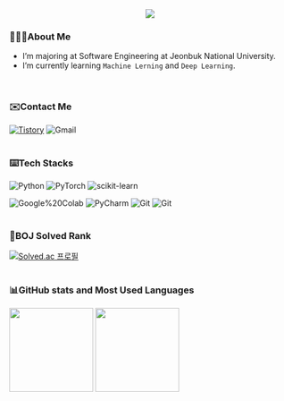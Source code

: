 <div align="center">
  <img src="https://capsule-render.vercel.app/api?type=Waving&color=timeAuto&height=300&section=header&text=Geonu%20Kim&fontSize=90" />
</div>


### 👨🏼‍💻About Me
- I’m majoring at Software Engineering at Jeonbuk National University.
- I’m currently learning `Machine Lerning` and `Deep Learning`.
</br>


### ✉️Contact Me
<a href="https://dvpaa.tistory.com/" target="_blank"><img alt="Tistory" src ="https://img.shields.io/badge/Blog-000000.svg?&style=for-the-badge&logo=Tistory&logoColor=white"/></a> <img alt="Gmail" src ="https://img.shields.io/badge/kgo000926@gmail.com-EA4335.svg?&style=for-the-badge&logo=Gmail&logoColor=white"/>
</br></br>


### ⌨️Tech Stacks
<img alt="Python" src ="https://img.shields.io/badge/Python-3776AB.svg?&style=for-the-badge&logo=Python&logoColor=white"/> <img alt="PyTorch" src ="https://img.shields.io/badge/PyTorch-EE4C2C.svg?&style=for-the-badge&logo=PyTorch&logoColor=white"/> <img alt="scikit-learn
" src ="https://img.shields.io/badge/Scikit%20learn-F7931E.svg?&style=for-the-badge&logo=scikit-learn&logoColor=white"/>

<img alt="Google%20Colab" src ="https://img.shields.io/badge/Google%20Colab-F9AB00.svg?&style=for-the-badge&logo=Google Colab&logoColor=white"/> <img alt="PyCharm" src ="https://img.shields.io/badge/PyCharm-000000.svg?&style=for-the-badge&logo=PyCharm&logoColor=white"/> <img alt="Git" src ="https://img.shields.io/badge/Git-F05032.svg?&style=for-the-badge&logo=Git&logoColor=white"/> <img alt="Git" src ="https://img.shields.io/badge/GitHub-181717.svg?&style=for-the-badge&logo=GitHub&logoColor=white"/>
</br></br>


### 🏅BOJ Solved Rank
[![Solved.ac 프로필](http://mazassumnida.wtf/api/v2/generate_badge?boj=kgo0926)](https://solved.ac/kgo0926)
</br></br>


### 📊GitHub stats and Most Used Languages
<div align=left>
  <img src="https://github-readme-stats.vercel.app/api?username=dvpaa&hide=stars&count_private=true&bg_color=30,96b8dc,3ea5db&title_color=fff&text_color=fff" height="150px">
  <img src="https://github-readme-stats.vercel.app/api/top-langs/?username=dvpaa&langs_count=4&layout=compact&bg_color=30,96b8dc,3ea5db&title_color=fff&text_color=fff" height="150px">
</div>
